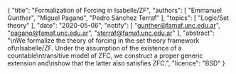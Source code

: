 {
    "title": "Formalization of Forcing in Isabelle/ZF",
    "authors": [
        "Emmanuel Gunther",
        "Miguel Pagano",
        "Pedro Sánchez Terraf"
    ],
    "topics": [
        "Logic/Set theory"
    ],
    "date": "2020-05-06",
    "notify": [
        "gunther@famaf.unc.edu.ar",
        "pagano@famaf.unc.edu.ar",
        "sterraf@famaf.unc.edu.ar"
    ],
    "abstract": "\nWe formalize the theory of forcing in the set theory framework of\nIsabelle/ZF. Under the assumption of the existence of a countable\ntransitive model of ZFC, we construct a proper generic extension and\nshow that the latter also satisfies ZFC.",
    "licence": "BSD"
}